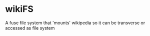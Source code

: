 # wikiFS
A fuse file system that 'mounts' wikipedia so it can be transverse or accessed as file system
